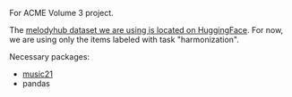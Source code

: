 For ACME Volume 3 project.

The [melodyhub dataset we are using is located on HuggingFace](https://huggingface.co/datasets/sander-wood/melodyhub). For now, we are using only the items labeled with task "harmonization". 

Necessary packages:
- [music21](https://www.music21.org/music21docs/)
- pandas
